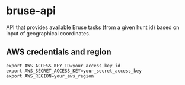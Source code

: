 # bruse-api
API that provides available Bruse tasks (from a given hunt id) based on input of geographical coordinates.

## AWS credentials and region
```
export AWS_ACCESS_KEY_ID=your_access_key_id
export AWS_SECRET_ACCESS_KEY=your_secret_access_key
export AWS_REGION=your_aws_region
```
